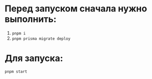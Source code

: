 # Перед запуском сначала нужно выполнить:
  1. `pnpm i`
  2. `pnpm prisma migrate deploy`
# Для запуска: 
`pnpm start`
